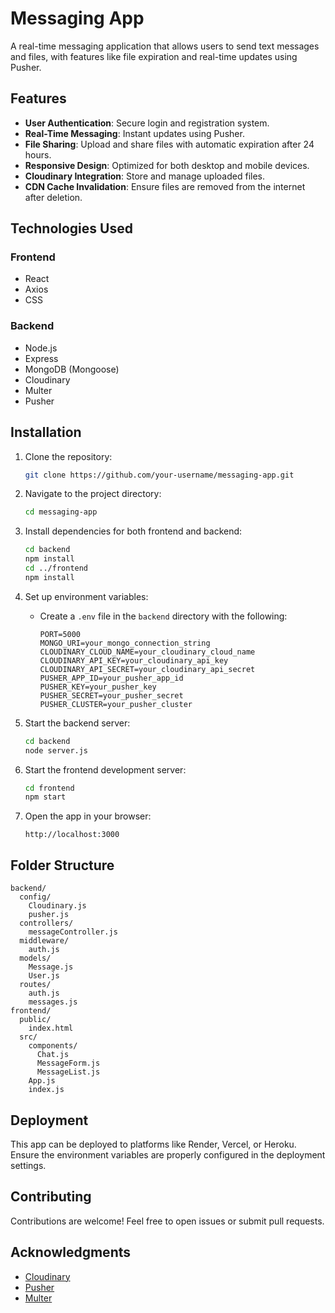 # Messaging App

A real-time messaging application that allows users to send text messages and files, with features like file expiration and real-time updates using Pusher.

## Features

- **User Authentication**: Secure login and registration system.
- **Real-Time Messaging**: Instant updates using Pusher.
- **File Sharing**: Upload and share files with automatic expiration after 24 hours.
- **Responsive Design**: Optimized for both desktop and mobile devices.
- **Cloudinary Integration**: Store and manage uploaded files.
- **CDN Cache Invalidation**: Ensure files are removed from the internet after deletion.

## Technologies Used

### Frontend
- React
- Axios
- CSS

### Backend
- Node.js
- Express
- MongoDB (Mongoose)
- Cloudinary
- Multer
- Pusher

## Installation

1. Clone the repository:
   ```bash
   git clone https://github.com/your-username/messaging-app.git
   ```

2. Navigate to the project directory:
   ```bash
   cd messaging-app
   ```

3. Install dependencies for both frontend and backend:
   ```bash
   cd backend
   npm install
   cd ../frontend
   npm install
   ```

4. Set up environment variables:
   - Create a `.env` file in the `backend` directory with the following:
     ```env
     PORT=5000
     MONGO_URI=your_mongo_connection_string
     CLOUDINARY_CLOUD_NAME=your_cloudinary_cloud_name
     CLOUDINARY_API_KEY=your_cloudinary_api_key
     CLOUDINARY_API_SECRET=your_cloudinary_api_secret
     PUSHER_APP_ID=your_pusher_app_id
     PUSHER_KEY=your_pusher_key
     PUSHER_SECRET=your_pusher_secret
     PUSHER_CLUSTER=your_pusher_cluster
     ```

5. Start the backend server:
   ```bash
   cd backend
   node server.js
   ```

6. Start the frontend development server:
   ```bash
   cd frontend
   npm start
   ```

7. Open the app in your browser:
   ```
   http://localhost:3000
   ```

## Folder Structure

```
backend/
  config/
    Cloudinary.js
    pusher.js
  controllers/
    messageController.js
  middleware/
    auth.js
  models/
    Message.js
    User.js
  routes/
    auth.js
    messages.js
frontend/
  public/
    index.html
  src/
    components/
      Chat.js
      MessageForm.js
      MessageList.js
    App.js
    index.js
```

## Deployment

This app can be deployed to platforms like Render, Vercel, or Heroku. Ensure the environment variables are properly configured in the deployment settings.


## Contributing

Contributions are welcome! Feel free to open issues or submit pull requests.

## Acknowledgments

- [Cloudinary](https://cloudinary.com/)
- [Pusher](https://pusher.com/)
- [Multer](https://github.com/expressjs/multer)
